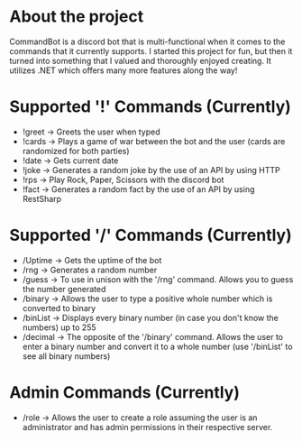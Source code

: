 # About the project

CommandBot is a discord bot that is multi-functional when it comes to the commands that it currently supports. I started this project for fun, but then it turned into something that I valued and thoroughly enjoyed creating. It utilizes .NET which offers many more features along the way!

# Supported '!' Commands (Currently)
* !greet -> Greets the user when typed
* !cards -> Plays a game of war between the bot and the user (cards are randomized for both parties)
* !date -> Gets current date
* !joke -> Generates a random joke by the use of an API by using HTTP
* !rps -> Play Rock, Paper, Scissors with the discord bot
* !fact -> Generates a random fact by the use of an API by using RestSharp

# Supported '/' Commands (Currently)
* /Uptime -> Gets the uptime of the bot
* /rng -> Generates a random number
* /guess -> To use in unison with the '/rng' command. Allows you to guess the number generated
* /binary -> Allows the user to type a positive whole number which is converted to binary
* /binList -> Displays every binary number (in case you don't know the numbers) up to 255
* /decimal -> The opposite of the '/binary' command. Allows the user to enter a binary number and convert it to a whole number (use '/binList' to see all binary numbers)

# Admin Commands (Currently)
* /role -> Allows the user to create a role assuming the user is an administrator and has admin permissions in their respective server.
